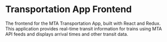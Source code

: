# Transportation App Frontend

The frontend for the MTA Transportation App, built with React and Redux. This application provides real-time transit information for trains using MTA API feeds and displays arrival times and other transit data.
